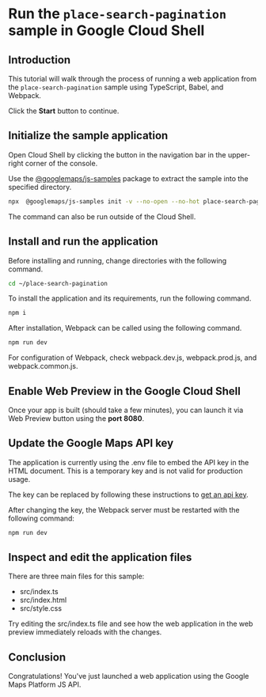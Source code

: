 # Run the `place-search-pagination` sample in Google Cloud Shell

<walkthrough-tutorial-duration duration="10"/>

## Introduction

This tutorial will walk through the process of running a web application from
the `place-search-pagination` sample using TypeScript, Babel, and Webpack.

Click the **Start** button to continue.

## Initialize the sample application

Open Cloud Shell by clicking the
<walkthrough-cloud-shell-icon></walkthrough-cloud-shell-icon> button in the
navigation bar in the upper-right corner of the console.

Use the [@googlemaps/js-samples](https://www.npmjs.com/package/@googlemaps/js-samples) package to 
extract the sample into the specified directory.

```bash
npx  @googlemaps/js-samples init -v --no-open --no-hot place-search-pagination ~/place-search-pagination
```

The command can also be run outside of the Cloud Shell.

## Install and run the application

Before installing and running, change directories with the following command.

```bash
cd ~/place-search-pagination
```

To install the application and its requirements, run the following command.

```bash
npm i
```

After installation, Webpack can be called using the following command.

```bash
npm run dev
```

For configuration of Webpack, check
<walkthrough-editor-open-file filePath="place-search-pagination/webpack.dev.js">webpack.dev.js</walkthrough-editor-open-file>,
<walkthrough-editor-open-file filePath="place-search-pagination/webpack.prod.js">webpack.prod.js</walkthrough-editor-open-file>,
and
<walkthrough-editor-open-file filePath="place-search-pagination/webpack.common.js">webpack.common.js</walkthrough-editor-open-file>.

## Enable Web Preview in the Google Cloud Shell

Once your app is built (should take a few minutes), you can launch it via
<walkthrough-spotlight-pointer target="cloudshell" spotlightId="devshell-web-preview-button">Web
Preview button</walkthrough-spotlight-pointer> using the **port 8080**.

## Update the Google Maps API key

The application is currently using the
<walkthrough-editor-open-file filePath="place-search-pagination/.env">.env</walkthrough-editor-open-file>
file to embed the API key in the HTML document. This is a temporary key and is
not valid for production usage.

The key can be replaced by following these instructions to
[get an api key](https://developers.google.com/maps/documentation/javascript/get-api-key).

After changing the key, the Webpack server must be restarted with the following
command:

```bash
npm run dev
```

## Inspect and edit the application files

There are three main files for this sample:

*   <walkthrough-editor-open-file filePath="place-search-pagination/src/index.ts">src/index.ts</walkthrough-editor-open-file>
*   <walkthrough-editor-open-file filePath="place-search-pagination/src/index.html">src/index.html</walkthrough-editor-open-file>
*   <walkthrough-editor-open-file filePath="place-search-pagination/src/style.css">src/style.css</walkthrough-editor-open-file>

Try editing the <walkthrough-editor-open-file filePath="place-search-pagination/src/index.ts">src/index.ts</walkthrough-editor-open-file> file and see how the web application in the web preview immediately reloads with the changes.

## Conclusion

<walkthrough-conclusion-trophy></walkthrough-conclusion-trophy>

Congratulations! You've just launched a web application using the Google Maps
Platform JS API.
